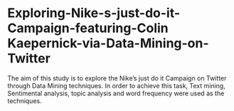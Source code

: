 # Exploring-Nike-s-just-do-it-Campaign-featuring-Colin Kaepernick-via-Data-Mining-on-Twitter
The aim of this study is to explore the Nike’s just do it Campaign on Twitter through Data Mining techniques. In order to achieve this task, Text mining, Sentimental analysis, topic analysis and word frequency were used as the techniques.
